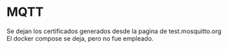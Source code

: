 # MQTT
Se dejan los certificados generados desde la pagina de test.mosquitto.org
El docker compose se deja, pero no fue empleado.